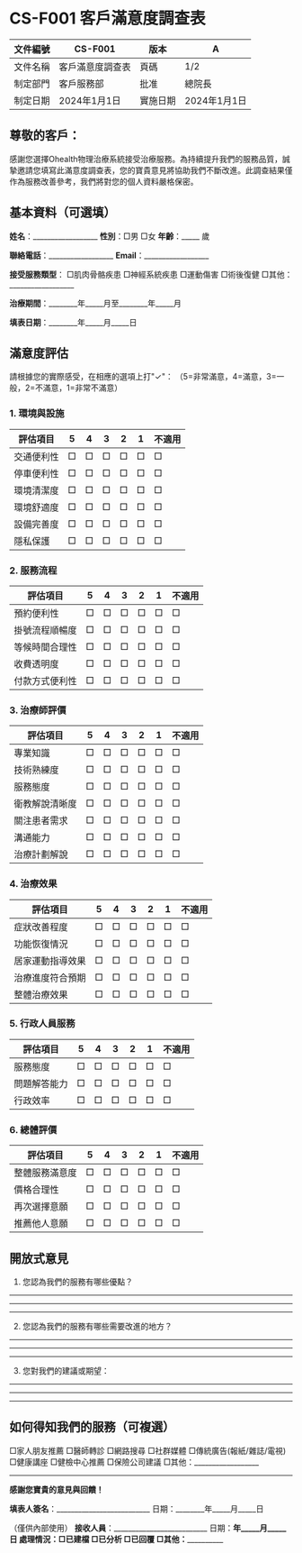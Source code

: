 # CS-F001 客戶滿意度調查表

| 文件編號 | CS-F001 | 版本 | A |
|---------|---------|------|---|
| 文件名稱 | 客戶滿意度調查表 | 頁碼 | 1/2 |
| 制定部門 | 客戶服務部 | 批准 | 總院長 |
| 制定日期 | 2024年1月1日 | 實施日期 | 2024年1月1日 |

## 尊敬的客戶：

感謝您選擇Ohealth物理治療系統接受治療服務。為持續提升我們的服務品質，誠摯邀請您填寫此滿意度調查表，您的寶貴意見將協助我們不斷改進。此調查結果僅作為服務改善參考，我們將對您的個人資料嚴格保密。

## 基本資料（可選填）

**姓名**：__________________ **性別**：□男 □女 **年齡**：_____ 歲

**聯絡電話**：__________________ **Email**：__________________

**接受服務類型**：
□肌肉骨骼疾患 □神經系統疾患 □運動傷害 □術後復健 □其他：__________________

**治療期間**：________年_____月至________年_____月

**填表日期**：________年_____月_____日

## 滿意度評估

請根據您的實際感受，在相應的選項上打"✓"：
（5=非常滿意，4=滿意，3=一般，2=不滿意，1=非常不滿意）

### 1. 環境與設施

| 評估項目 | 5 | 4 | 3 | 2 | 1 | 不適用 |
|---------|---|---|---|---|---|------|
| 交通便利性 | □ | □ | □ | □ | □ | □ |
| 停車便利性 | □ | □ | □ | □ | □ | □ |
| 環境清潔度 | □ | □ | □ | □ | □ | □ |
| 環境舒適度 | □ | □ | □ | □ | □ | □ |
| 設備完善度 | □ | □ | □ | □ | □ | □ |
| 隱私保護 | □ | □ | □ | □ | □ | □ |

### 2. 服務流程

| 評估項目 | 5 | 4 | 3 | 2 | 1 | 不適用 |
|---------|---|---|---|---|---|------|
| 預約便利性 | □ | □ | □ | □ | □ | □ |
| 掛號流程順暢度 | □ | □ | □ | □ | □ | □ |
| 等候時間合理性 | □ | □ | □ | □ | □ | □ |
| 收費透明度 | □ | □ | □ | □ | □ | □ |
| 付款方式便利性 | □ | □ | □ | □ | □ | □ |

### 3. 治療師評價

| 評估項目 | 5 | 4 | 3 | 2 | 1 | 不適用 |
|---------|---|---|---|---|---|------|
| 專業知識 | □ | □ | □ | □ | □ | □ |
| 技術熟練度 | □ | □ | □ | □ | □ | □ |
| 服務態度 | □ | □ | □ | □ | □ | □ |
| 衛教解說清晰度 | □ | □ | □ | □ | □ | □ |
| 關注患者需求 | □ | □ | □ | □ | □ | □ |
| 溝通能力 | □ | □ | □ | □ | □ | □ |
| 治療計劃解說 | □ | □ | □ | □ | □ | □ |

### 4. 治療效果

| 評估項目 | 5 | 4 | 3 | 2 | 1 | 不適用 |
|---------|---|---|---|---|---|------|
| 症狀改善程度 | □ | □ | □ | □ | □ | □ |
| 功能恢復情況 | □ | □ | □ | □ | □ | □ |
| 居家運動指導效果 | □ | □ | □ | □ | □ | □ |
| 治療進度符合預期 | □ | □ | □ | □ | □ | □ |
| 整體治療效果 | □ | □ | □ | □ | □ | □ |

### 5. 行政人員服務

| 評估項目 | 5 | 4 | 3 | 2 | 1 | 不適用 |
|---------|---|---|---|---|---|------|
| 服務態度 | □ | □ | □ | □ | □ | □ |
| 問題解答能力 | □ | □ | □ | □ | □ | □ |
| 行政效率 | □ | □ | □ | □ | □ | □ |

### 6. 總體評價

| 評估項目 | 5 | 4 | 3 | 2 | 1 | 不適用 |
|---------|---|---|---|---|---|------|
| 整體服務滿意度 | □ | □ | □ | □ | □ | □ |
| 價格合理性 | □ | □ | □ | □ | □ | □ |
| 再次選擇意願 | □ | □ | □ | □ | □ | □ |
| 推薦他人意願 | □ | □ | □ | □ | □ | □ |

## 開放式意見

1. 您認為我們的服務有哪些優點？
_________________________________________________________________________
_________________________________________________________________________
_________________________________________________________________________

2. 您認為我們的服務有哪些需要改進的地方？
_________________________________________________________________________
_________________________________________________________________________
_________________________________________________________________________

3. 您對我們的建議或期望：
_________________________________________________________________________
_________________________________________________________________________
_________________________________________________________________________

## 如何得知我們的服務（可複選）

□家人朋友推薦 □醫師轉診 □網路搜尋 □社群媒體 □傳統廣告(報紙/雜誌/電視) 
□健康講座 □健檢中心推薦 □保險公司建議 □其他：__________________

---

**感謝您寶貴的意見與回饋！**

**填表人簽名**：__________________________ 日期：________年_____月_____日

（僅供內部使用）
**接收人員**：__________________________ 日期：________年_____月_____日
**處理情況**：□已建檔 □已分析 □已回覆 □其他：__________________ 
